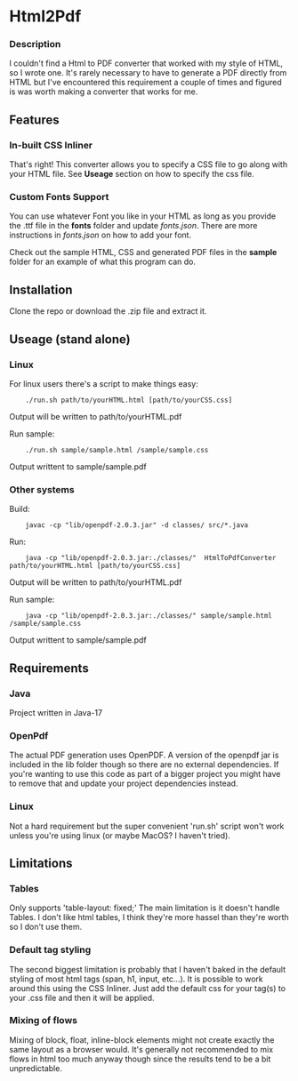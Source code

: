 
# Html2Pdf

### Description
I couldn't find a Html to PDF converter that worked with my style of HTML, so I wrote one.
It's rarely necessary to have to generate a PDF directly from HTML but I've encountered this
requirement a couple of times and figured is was worth making a converter that works for me.


## Features

### In-built CSS Inliner
That's right! This converter allows you to specify a CSS file to go along with 
your HTML file. See **Useage** section on how to specify the css file.

### Custom Fonts Support
You can use whatever Font you like in your HTML as long as you provide the .ttf file in the 
**fonts** folder and update *fonts.json*.
There are more instructions in *fonts.json* on how to add your font.

Check out the sample HTML, CSS and generated PDF files in the **sample** folder for an example
of what this program can do.


## Installation
Clone the repo or download the .zip file and extract it.

## Useage (stand alone)

### Linux
For linux users there's a script to make things easy:
```
	./run.sh path/to/yourHTML.html [path/to/yourCSS.css]
```
Output will be written to path/to/yourHTML.pdf

Run sample:
```
	./run.sh sample/sample.html /sample/sample.css
```
Output writtent to sample/sample.pdf

### Other systems
Build:
```
	javac -cp "lib/openpdf-2.0.3.jar" -d classes/ src/*.java
```
Run:
```
	java -cp "lib/openpdf-2.0.3.jar:./classes/"  HtmlToPdfConverter path/to/yourHTML.html [path/to/yourCSS.css]
```
Output will be written to path/to/yourHTML.pdf

Run sample:
```
	java -cp "lib/openpdf-2.0.3.jar:./classes/" sample/sample.html /sample/sample.css
```
Output writtent to sample/sample.pdf


## Requirements

### Java
Project written in Java-17

### OpenPdf
The actual PDF generation uses OpenPDF. A version of the openpdf jar is included in the lib
folder though so there are no external dependencies.
If you're wanting to use this code as part of a bigger project you might have to remove that
and update your project dependencies instead.

### Linux
Not a hard requirement but the super convenient 'run.sh' script won't work unless you're using
linux (or maybe MacOS? I haven't tried).


## Limitations

### Tables
Only supports 'table-layout: fixed;'
The main limitation is it doesn't handle Tables. I don't like html tables, I think they're more
hassel than they're worth so I don't use them.

### Default tag styling
The second biggest limitation is probably that I haven't baked in the default styling of most html
tags (span, h1, input, etc...).
It is possible to work around this using the CSS Inliner. Just add the default css for your tag(s)
to your .css file and then it will be applied.

### Mixing of flows
Mixing of block, float, inline-block elements might not create exactly the same layout as a 
browser would. It's generally not recommended to mix flows in html too much anyway though since
the results tend to be a bit unpredictable.

